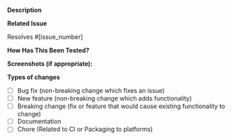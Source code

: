 **Description**
<!--- Describe your changes in detail -->

**Related Issue**
<!--- This project only accepts pull requests related to open issues -->
<!--- If suggesting a new feature or change, please discuss it in an issue first -->
<!--- If fixing a bug, there should be an issue describing it with steps to reproduce -->
Resolves #[issue_number]


**How Has This Been Tested?**
<!--- Please describe in detail how you tested your changes. -->
<!--- Include details of your testing environment, and the tests you ran to -->
<!--- see how your change affects other areas of the code, etc. -->

**Screenshots (if appropriate):**

**Types of changes**
<!--- What types of changes does your code introduce? Put an `x` in all the boxes that apply: -->
- [ ] Bug fix (non-breaking change which fixes an issue)
- [ ] New feature (non-breaking change which adds functionality)
- [ ] Breaking change (fix or feature that would cause existing functionality to change)
- [ ] Documentation
- [ ] Chore (Related to CI or Packaging to platforms)
